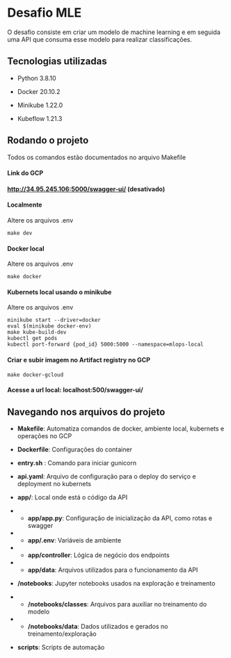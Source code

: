
# Desafio MLE
  

O desafio consiste em criar um modelo de machine learning e em seguida uma API que consuma esse modelo para realizar classificações.

  
  

## Tecnologias utilizadas

- Python 3.8.10

- Docker 20.10.2

- Minikube 1.22.0

- Kubeflow 1.21.3

  

## Rodando o projeto

Todos os comandos estão documentados no arquivo Makefile

  

#### Link do GCP

#### http://34.95.245.106:5000/swagger-ui/ (desativado)

  

#### Localmente

Altere os arquivos .env

	make dev

  

#### Docker local

Altere os arquivos .env

	make docker

  

#### Kubernets local usando o minikube

Altere os arquivos .env

	minikube start --driver=docker
	eval $(minikube docker-env)
	make kube-build-dev
	kubectl get pods
	kubectl port-forward {pod_id} 5000:5000 --namespace=mlops-local

  

#### Criar e subir imagem no Artifact registry no GCP

	make docker-gcloud

#### Acesse a url local: **localhost:500/swagger-ui/**

  

## Navegando nos arquivos do projeto

  

*  **Makefile**: Automatiza comandos de docker, ambiente local, kubernets e operações no GCP

*  **Dockerfile**: Configurações do container

*  **entry.sh** : Comando para iniciar gunicorn

*  **api.yaml**: Arquivo de configuração para o deploy do serviço e deployment no kubernets

*  **app/**: Local onde está o código da API

*  *  **app/app.py**: Configuração de inicialização da API, como rotas e swagger

*  *  **app/.env**: Variáveis de ambiente

*  *  **app/controller**: Lógica de negócio dos endpoints

*  *  **app/data**: Arquivos utilizados para o funcionamento da API

*  **/notebooks**: Jupyter notebooks usados na exploração e treinamento

*  *  **/notebooks/classes**: Arquivos para auxiliar no treinamento do modelo

*  *  **/notebooks/data**: Dados utilizados e gerados no treinamento/exploração

*  **scripts**: Scripts de automação